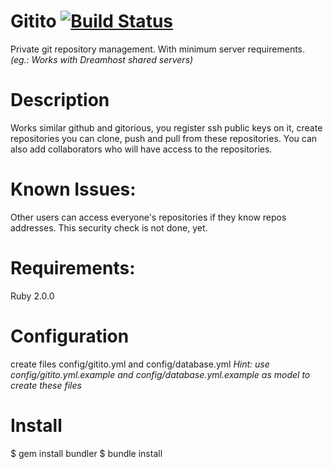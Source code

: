 # Gitito [![Build Status](https://travis-ci.org/formigarafa/gitito.svg?branch=master)](https://travis-ci.org/formigarafa/gitito)
Private git repository management. With minimum server requirements.
_(eg.: Works with Dreamhost shared servers)_

# Description
Works similar github and gitorious, you register ssh public keys on it, create repositories
you can clone, push and pull from these repositories. 
You can also add collaborators who will have access to the repositories.

# Known Issues:
Other users can access everyone's repositories if they know repos addresses.
This security check is not done, yet.

# Requirements:

Ruby 2.0.0

# Configuration
create files config/gitito.yml and config/database.yml 
  _Hint: use config/gitito.yml.example and config/database.yml.example as model to create these files_

# Install

$ gem install bundler
$ bundle install
